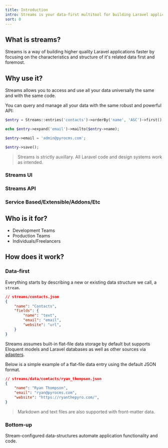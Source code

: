 ```yaml
---
title: Introduction
intro: Streams is your data-first multitool for building Laravel applications.
sort: 0
---
```


## What is streams?

Streams is a way of building higher quality Laravel applications faster by focusing on the characteristics and structure of it's related data first and foremost.

## Why use it?

Streams allows you to access and use all your data universally the same and with the same code.

You can query and manage all your data with the same robust and powerful API:

```php
$entry = Streams::entries('contacts')->orderBy('name', 'ASC')->first();

echo $entry->expand('email')->mailto($entry->name);

$entry->email = 'admin@pyrocms.com';

$entry->save();
```

> Streams is strictly auxillary. All Laravel code and design systems work as intended.

### Streams UI
### Streams API
### Service Based/Extensible/Addons/Etc

## Who is it for?

- Development Teams
- Production Teams
- Individuals/Freelancers

## How does it work?

### Data-first

Everything starts by describing a new or existing data structure we call, a `stream`.

```json
// streams/contacts.json
{
    "name": "Contacts",
    "fields": {
        "name": "text",
        "email": "email",
        "website": "url",
    }
}
```

Streams assumes built-in flat-file data storage by default but supports Eloquent models and Laravel databases as well as other sources via [adapters](adapters).

Below is a simple example of a flat-file data entry using the default JSON format.

```json
// streams/data/contacts/ryan_thompson.json
{
    "name": "Ryan Thompson",
    "email": "ryan@pyrocms.com",
    "website": "https://ryanthepyro.com/",
}
```

> Markdown and text files are also supported with front-matter data.

### Bottom-up

Stream-configured data-structures automate application functionality and code. 
